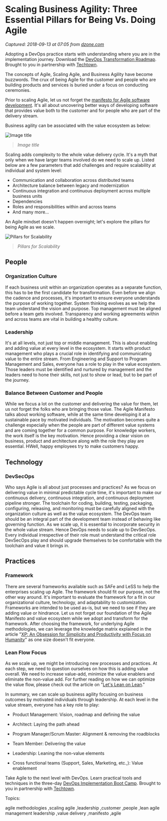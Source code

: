 # Scaling Business Agility: Three Essential Pillars for Being Vs. Doing Agile

_Captured: 2018-09-13 at 07:05 from [dzone.com](https://dzone.com/articles/scaling-business-agility-three-essential-pillars-f?edition=392202&utm_source=Weekly%20Digest&utm_medium=email&utm_campaign=Weekly%20Digest%202018-09-12)_

Adopting a DevOps practice starts with understanding where you are in the implementation journey. Download the [DevOps Transformation Roadmap](https://dzone.com/go?i=299508&u=http%3A%2F%2Ftechtowntraining.com%2Fresources%2Ftools-resources%2Fdevops-transformation-roadmap%3Futm_source%3Ddzone%26utm_medium%3Dfooter%26utm_content%3Dguide). Brought to you in partnership with [Techtown](https://dzone.com/go?i=299508&u=http%3A%2F%2Ftechtowntraining.com%2F%3Futm_source%3Ddzone%26utm_medium%3Dfooter).

The concepts of Agile, Scaling Agile, and Business Agility have become buzzwords. The crux of being Agile for the customer and people who are building products and services is buried under a focus on conducting ceremonies.

Prior to scaling Agile, let us not forget the [manifesto for Agile software development](http://agilemanifesto.org/). It's all about uncovering better ways of developing software that provides value both to the customer and for people who are part of the delivery stream.

Business agility can be associated with the value ecosystem as below:

![Image title](https://dzone.com/storage/temp/10141582-scale1.png)

> _Image title_

Scaling adds complexity to the whole value delivery cycle. It's a myth that only when we have larger teams involved do we need to scale up. Listed below are a few parameters that add challenges and require scalability at individual and system level:

  * Communication and collaboration across distributed teams
  * Architecture balance between legacy and modernization
  * Continuous integration and continuous deployment across multiple business units
  * Dependencies
  * Roles and responsibilities within and across teams
  * And many more…

An Agile mindset doesn't happen overnight; let's explore the pillars for being Agile as we scale.

![Pillars for Scalability](https://dzone.com/storage/temp/10141589-scale2.png)

> _Pillars for Scalability_

## People

### **Organization Culture**

If each business unit within an organization operates as a separate function, this has to be the first candidate for transformation. Even before we align the cadence and processes, it's important to ensure everyone understands the purpose of working together. System thinking evolves as we help the team understand the vision and purpose. Top management must be aligned before a team gets involved. Transparency and working agreements within and across teams are vital in building a healthy culture.

### **Leadership**

It's at all levels, not just top or middle management. This is about enabling and adding value at every level in the ecosystem. It starts with product management who plays a crucial role in identifying and communicating value to the entire stream. From Engineering and Support to Program Management and Sales, everyone has a role to play in the value ecosystem. Those leaders must be identified and nurtured by management and the leaders need to hone their skills, not just to show or lead, but to be part of the journey.

### **Balance Between Customer and People**

While we focus a lot on the customer and delivering the value for them, let us not forget the folks who are bringing those value. The Agile Manifesto talks about working software, while at the same time developing it at a sustainable pace by motivated individuals. The motivation becomes quite a challenge especially when the people are part of different value systems and are coming together for a common purpose. For knowledge workers, the work itself is the key motivation. Hence providing a clear vision on business, product and architecture along with the role they play are essential. HWell, happy employees try to make customers happy.

## Technology

### **DevSecOps**

Who says Agile is all about just processes and practices? As we focus on delivering value in minimal predictable cycle time, it's important to make our continuous delivery, continuous integration, and continuous deployment pipeline stronger. The toolchain for coding, building, testing, packaging, configuring, releasing, and monitoring must be carefully aligned with the organization culture as well as the value ecosystem. The DevOps team should be an integral part of the development team instead of behaving like governing function. As we scale up, it is essential to incorporate security in the whole value stream. Hence DevOps needs to scale up to DevSecOps. Every individual irrespective of their role must understand the critical role DevSecOps play and should upgrade themselves to be comfortable with the toolchain and value it brings in.

## Practices

### Framework

There are several frameworks available such as SAFe and LeSS to help the enterprises scaling up Agile. The framework should fit our purpose, not the other way around. It's important to evaluate the framework for a fit in our organizational culture, technology, and adaptability to customization. Frameworks are intended to be used as-is, but we need to see if they are adding value or hindrance. Let us not forget our foundation of the Agile Manifesto and value ecosystem while we adopt and transform for the framework. After choosing the framework, for underlying Agile methodologies, we can leverage the knowledge matrix explained in the article "[XP: An Obsession for Simplicity and Productivity with Focus on Humanity](https://dzone.com/articles/xp-an-obsession-for-simplicity-and-productivity-wi)" as one size doesn't fit everyone.

### Lean Flow Focus

As we scale up, we might be introducing new processes and practices. At each step, we need to question ourselves on how this is adding value overall. We need to increase value-add, minimize the value enablers and eliminate the non-value add. For further reading on how we can optimize the value flow, please check out the article on "[Let's Lean on Lean](https://dzone.com/articles/lets-lean-on-lean-whats-in-the-metrics-part-2)."

In summary, we can scale up business agility focusing on business outcomes by motivated individuals through leadership. At each level in the value stream, everyone has a key role to play:

  * Product Management: Vision, roadmap and defining the value

  * Architect: Laying the path ahead

  * Program Manager/Scrum Master: Alignment & removing the roadblocks

  * Team Member: Delivering the value

  * Leadership: Leaning the non-value elements

  * Cross functional teams (Support, Sales, Marketing, etc.,): Value enablement

Take Agile to the next level with DevOps. Learn practical tools and techniques in the three-day [DevOps Implementation Boot Camp](https://dzone.com/go?i=299507&u=http%3A%2F%2Ftechtowntraining.com%2Fcourses%2Fdevops-implementation-boot-camp-icp-fdo%3Futm_source%3Ddzone%26utm_medium%3Dheader%26utm_content%3Dcourse). Brought to you in partnership with [Techtown](https://dzone.com/go?i=299507&u=http%3A%2F%2Ftechtowntraining.com%2F%3Futm_source%3Ddzone%26utm_medium%3Dheader).

Topics:

agile methodologies ,scaling agile ,leadership ,customer ,people ,lean agile management leadership ,value delivery ,manifesto ,agile
